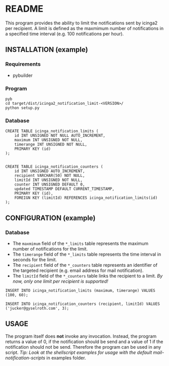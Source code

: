 # README
This program provides the ability to limit the notifications sent by icinga2 per recipient.
A limit is defined as the maxmimum number of notifications in a specified time interval (e.g. 100 notifications per hour).

## INSTALLATION (example)
### Requirements
* pybuilder
### Program
```
pyb
cd target/dist/icinga2_notification_limit-<VERSION>/
python setup.py
```
### Database
```
CREATE TABLE icinga_notification_limits (
    id INT UNSIGNED NOT NULL AUTO_INCREMENT,
    maximum INT UNSIGNED NOT NULL,
    timerange INT UNSIGNED NOT NULL,
    PRIMARY KEY (id)
);


CREATE TABLE icinga_notification_counters (
    id INT UNSIGNED AUTO_INCREMENT,
    recipient VARCHAR(50) NOT NULL,
    limitId INT UNSIGNED NOT NULL,
    counter INT UNSIGNED DEFAULT 0,
    updated TIMESTAMP DEFAULT CURRENT_TIMESTAMP,
    PRIMARY KEY (id),
    FOREIGN KEY (limitId) REFERENCES icinga_notification_limits(id)
);
```
## CONFIGURATION (example)
### Database
* The `maxmimum` field of the `*_limits` table represents the maximum number of notifications for the limit.
* The `timerange` field of the `*_limits` table represents the time interval in seconds for the limit.
* The `recipient` field of the `*_counters` table represents an identifier of the targeted recipient (e.g. email address for mail notification).
* The `limitId` field of the `*_counters` table links the recipient to a limit.
_By now, only one limit per recipient is supported!_

```
INSERT INTO icinga_notification_limits (maximum, timerange) VALUES (100, 60);

INSERT INTO icinga_notification_counters (recipient, limitId) VALUES ('jucker@gyselroth.com', 3);
```

## USAGE
The program itself does __not__ invoke any invocation.
Instead, the program returns a value of 0, if the notification should be send and a value of 1 if the notification should not be send.
Therefore the program can be used in any script.
_Tip: Look at the shellscript examples for usage with the default mail-notification-scripts_ in examples folder.
